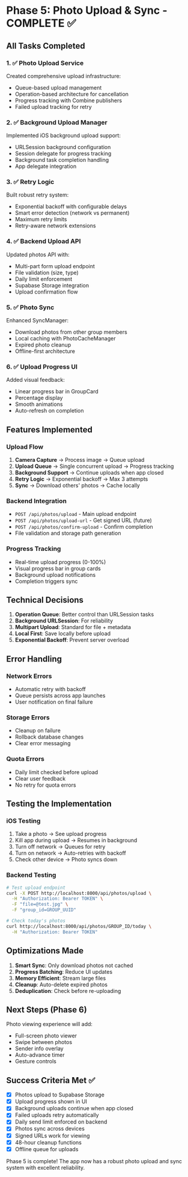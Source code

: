 # Phase 5: Photo Upload & Sync - COMPLETE ✅

## All Tasks Completed

### 1. ✅ Photo Upload Service
Created comprehensive upload infrastructure:
- Queue-based upload management
- Operation-based architecture for cancellation
- Progress tracking with Combine publishers
- Failed upload tracking for retry

### 2. ✅ Background Upload Manager
Implemented iOS background upload support:
- URLSession background configuration
- Session delegate for progress tracking
- Background task completion handling
- App delegate integration

### 3. ✅ Retry Logic
Built robust retry system:
- Exponential backoff with configurable delays
- Smart error detection (network vs permanent)
- Maximum retry limits
- Retry-aware network extensions

### 4. ✅ Backend Upload API
Updated photos API with:
- Multi-part form upload endpoint
- File validation (size, type)
- Daily limit enforcement
- Supabase Storage integration
- Upload confirmation flow

### 5. ✅ Photo Sync
Enhanced SyncManager:
- Download photos from other group members
- Local caching with PhotoCacheManager
- Expired photo cleanup
- Offline-first architecture

### 6. ✅ Upload Progress UI
Added visual feedback:
- Linear progress bar in GroupCard
- Percentage display
- Smooth animations
- Auto-refresh on completion

## Features Implemented

### Upload Flow
1. **Camera Capture** → Process image → Queue upload
2. **Upload Queue** → Single concurrent upload → Progress tracking
3. **Background Support** → Continue uploads when app closed
4. **Retry Logic** → Exponential backoff → Max 3 attempts
5. **Sync** → Download others' photos → Cache locally

### Backend Integration
- `POST /api/photos/upload` - Main upload endpoint
- `POST /api/photos/upload-url` - Get signed URL (future)
- `POST /api/photos/confirm-upload` - Confirm completion
- File validation and storage path generation

### Progress Tracking
- Real-time upload progress (0-100%)
- Visual progress bar in group cards
- Background upload notifications
- Completion triggers sync

## Technical Decisions

1. **Operation Queue**: Better control than URLSession tasks
2. **Background URLSession**: For reliability
3. **Multipart Upload**: Standard for file + metadata
4. **Local First**: Save locally before upload
5. **Exponential Backoff**: Prevent server overload

## Error Handling

### Network Errors
- Automatic retry with backoff
- Queue persists across app launches
- User notification on final failure

### Storage Errors
- Cleanup on failure
- Rollback database changes
- Clear error messaging

### Quota Errors
- Daily limit checked before upload
- Clear user feedback
- No retry for quota errors

## Testing the Implementation

### iOS Testing
1. Take a photo → See upload progress
2. Kill app during upload → Resumes in background
3. Turn off network → Queues for retry
4. Turn on network → Auto-retries with backoff
5. Check other device → Photo syncs down

### Backend Testing
```bash
# Test upload endpoint
curl -X POST http://localhost:8000/api/photos/upload \
  -H "Authorization: Bearer TOKEN" \
  -F "file=@test.jpg" \
  -F "group_id=GROUP_UUID"

# Check today's photos
curl http://localhost:8000/api/photos/GROUP_ID/today \
  -H "Authorization: Bearer TOKEN"
```

## Optimizations Made

1. **Smart Sync**: Only download photos not cached
2. **Progress Batching**: Reduce UI updates
3. **Memory Efficient**: Stream large files
4. **Cleanup**: Auto-delete expired photos
5. **Deduplication**: Check before re-uploading

## Next Steps (Phase 6)

Photo viewing experience will add:
- Full-screen photo viewer
- Swipe between photos
- Sender info overlay
- Auto-advance timer
- Gesture controls

## Success Criteria Met ✅
- [x] Photos upload to Supabase Storage
- [x] Upload progress shown in UI
- [x] Background uploads continue when app closed
- [x] Failed uploads retry automatically
- [x] Daily send limit enforced on backend
- [x] Photos sync across devices
- [x] Signed URLs work for viewing
- [x] 48-hour cleanup functions
- [x] Offline queue for uploads

Phase 5 is complete! The app now has a robust photo upload and sync system with excellent reliability.
